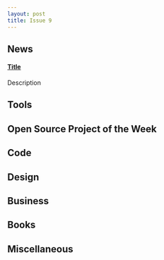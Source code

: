 ```yaml
---
layout: post
title: Issue 9
---
```

## News

#### [Title](http://link.com)
Description

## Tools

## Open Source Project of the Week

## Code

## Design

## Business

## Books

## Miscellaneous

